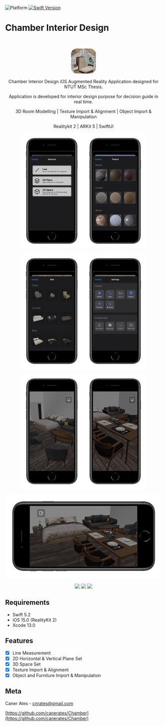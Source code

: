 ![Platform](https://img.shields.io/badge/platform-iOS-lightgrey)
[![Swift Version][swift-image]][swift-url]

# Chamber Interior Design
<br />
<p align="center">
  <a href="https://github.com/canerates/Chamber">
    <img src="chamber-logo.png" alt="Logo" width="80" height="80">
  </a>
  <p align="center">
    Chamber Interior Design iOS Augmented Reality Application designed for NTUT MSc Thesis. 
  </p>
  <p align="center">
    Application is developed for interior design purpose for decision guide in real time.
  </p>
  <p align="center">
    3D Room Modelling | Texture Import & Alignment | Object Import & Manipulation
  </p>
  <p align="center">
    Realitykit 2 | ARKit 5 | SwiftUI
  </p>
</p>

<p align="row">
  <p align="center">
    <img src= "chamber-measuremenu.png" width="200" >
    <img src= "chamber-texturemenu.png" width="200" >
    
  </p>
</p>

<p align="row">
  <p align="center">
    <img src= "chamber-addmenu2.png" width="200" >
    <img src= "chamber-settingsmenu.png" width="200" >
    
  </p>
</p>

<p align="row">
  <p align="center">
    <img src= "chamber-portrait1.png" width="200" >
    <img src= "chamber-portrait2.png" width="200" >
    
  </p>
</p>

<p align="row">
  <p align="center">
    <img src= "chamber-landscape.png" width="500" >
    
  </p>
</p>


<p align="row">
  <p align="center">
    <img src= "room-layout2.gif" width="300" >
    <img src= "texture-without-furnitures2.gif" width="300" >
    <img src= "texture-with-furnitures2.gif" width="300" >
  </p>
</p>

## Requirements

- Swift 5.2
- iOS 15.0 (RealityKit 2)
- Xcode 13.0 

## Features

- [x] Line Measurement
- [x] 2D Horizontal & Vertical Plane Set
- [x] 3D Space Set
- [x] Texture Import & Alignment
- [x] Object and Furniture Import & Manipulation

## Meta

Caner Ates - cnrates@gmail.com

[https://github.com/canerates/Chamber](https://github.com/canerates/Chamber)

[swift-image]:https://img.shields.io/badge/Swift-5.2-orange?logo=swift
[swift-url]: https://swift.org/
